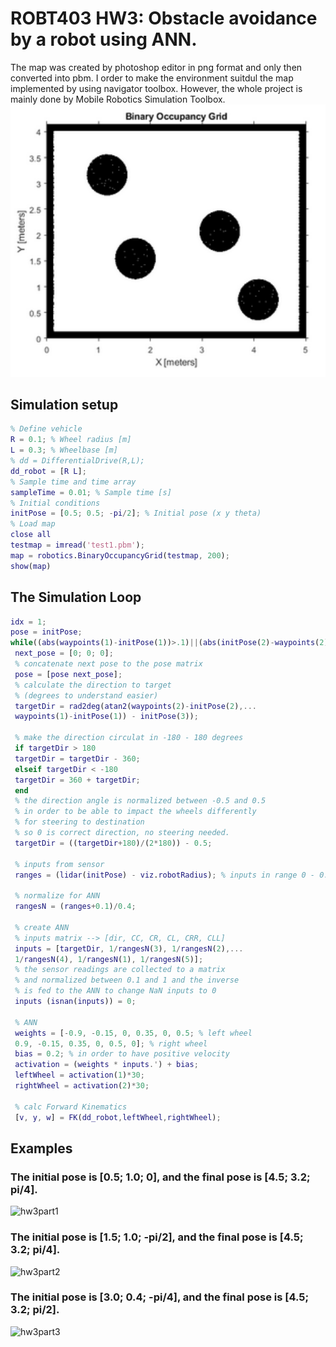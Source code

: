 # ROBT403 HW3: Obstacle avoidance by a robot using ANN. 
The map was created by photoshop editor in png format and only then converted into pbm. I order to make the environment suitdul the map implemented by using navigator toolbox. However, the whole project is mainly done by Mobile Robotics Simulation Toolbox.
<img src="image.png" alt="map" style="width: 600px;"/>

## Simulation setup
```MatLab
% Define vehicle
R = 0.1; % Wheel radius [m]
L = 0.3; % Wheelbase [m]
% dd = DifferentialDrive(R,L);
dd_robot = [R L];
% Sample time and time array
sampleTime = 0.01; % Sample time [s]
% Initial conditions
initPose = [0.5; 0.5; -pi/2]; % Initial pose (x y theta)
% Load map
close all
testmap = imread('test1.pbm');
map = robotics.BinaryOccupancyGrid(testmap, 200);
show(map)
```
## The Simulation Loop
```MatLab
idx = 1;
pose = initPose;
while((abs(waypoints(1)-initPose(1))>.1)||(abs(initPose(2)-waypoints(2))>.1))
 next_pose = [0; 0; 0];
 % concatenate next pose to the pose matrix
 pose = [pose next_pose];
 % calculate the direction to target
 % (degrees to understand easier)
 targetDir = rad2deg(atan2(waypoints(2)-initPose(2),...
 waypoints(1)-initPose(1)) - initPose(3));

 % make the direction circulat in -180 - 180 degrees
 if targetDir > 180
 targetDir = targetDir - 360;
 elseif targetDir < -180
 targetDir = 360 + targetDir;
 end
 % the direction angle is normalized between -0.5 and 0.5
 % in order to be able to impact the wheels differently
 % for steering to destination
 % so 0 is correct direction, no steering needed.
 targetDir = ((targetDir+180)/(2*180)) - 0.5;

 % inputs from sensor
 ranges = (lidar(initPose) - viz.robotRadius); % inputs in range 0 - 0.25m

 % normalize for ANN
 rangesN = (ranges+0.1)/0.4;

 % create ANN
 % inputs matrix --> [dir, CC, CR, CL, CRR, CLL]
 inputs = [targetDir, 1/rangesN(3), 1/rangesN(2),...
 1/rangesN(4), 1/rangesN(1), 1/rangesN(5)];
 % the sensor readings are collected to a matrix
 % and normalized between 0.1 and 1 and the inverse
 % is fed to the ANN to change NaN inputs to 0
 inputs (isnan(inputs)) = 0;

 % ANN
 weights = [-0.9, -0.15, 0, 0.35, 0, 0.5; % left wheel
 0.9, -0.15, 0.35, 0, 0.5, 0]; % right wheel
 bias = 0.2; % in order to have positive velocity
 activation = (weights * inputs.') + bias;
 leftWheel = activation(1)*30;
 rightWheel = activation(2)*30;

 % calc Forward Kinematics
 [v, y, w] = FK(dd_robot,leftWheel,rightWheel);
```
## Examples

### The initial pose is [0.5; 1.0; 0], and the final pose is [4.5; 3.2; pi/4].
![hw3part1](https://github.com/aikesha/Robotics-II-Robot-control-using-ANN/blob/main/videos/hw3part1.gif)

### The initial pose is [1.5; 1.0; -pi/2], and the final pose is [4.5; 3.2; pi/4].
![hw3part2](https://github.com/aikesha/Robotics-II-Robot-control-using-ANN/blob/main/videos/hw3part2.gif)

### The initial pose is [3.0; 0.4; -pi/4], and the final pose is [4.5; 3.2; pi/2].
![hw3part3](https://github.com/aikesha/Robotics-II-Robot-control-using-ANN/blob/main/videos/hw3part3.gif)
